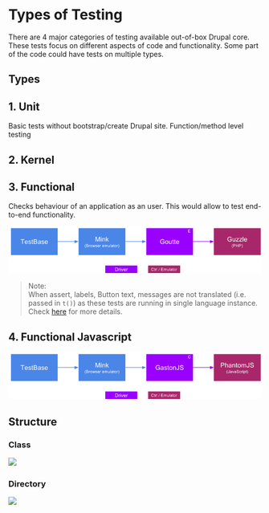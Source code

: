 # Types of Testing
There are 4 major categories of testing available out-of-box Drupal core. These tests focus on different aspects of code and functionality. Some part of the code could have tests on multiple types.

## Types

## 1. Unit
Basic tests without bootstrap/create Drupal site. Function/method level testing 


## 2. Kernel



## 3. Functional
Checks behaviour of an application as an user. This would allow to test end-to-end functionality.

![](https://raw.githubusercontent.com/drupadocs/drupal-core/master/testing/PHPUnit-Functional-Testing-Component-Diagram.png)

>Note:  
When assert, labels, Button text, messages are not translated (i.e. passed in `t()`) as these tests are running in single language instance. Check [here](https://www.drupal.org/docs/8/phpunit/phpunit-browser-test-tutorial#t) for more details.


## 4. Functional Javascript

  
![](https://raw.githubusercontent.com/drupadocs/drupal-core/master/testing/PHPUnit-Javascript-testing-Component-Diagram.png)

## Structure

### Class

![](https://user-images.githubusercontent.com/1220029/32525579-fe73f744-c41c-11e7-816f-cfc86f44fe22.png)

### Directory

![](https://user-images.githubusercontent.com/1220029/32525578-fe5ade1c-c41c-11e7-8b09-e949e0057240.png)  









